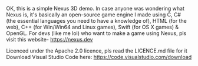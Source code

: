 OK, this is a simple Nexus 3D demo. In case anyone was wondering what Nexus is, it's basically an open-source game engine I made using C, C# (the essential languages you need to have a knowledge of), HTML (for the web), C++ (for Win/Win64 and Linux games), Swift (for OS X games) & OpenGL. For devs (like me lol) who want to make a game using Nexus, pls visit this website- https://nexus.dev

Licenced under the Apache 2.0 licence, pls read the LICENCE.md file for it
Download Visual Studio Code here: https://code.visualstudio.com/download
